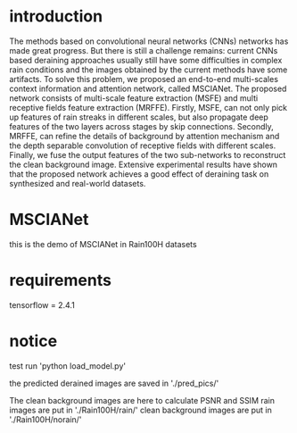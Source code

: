 # introduction
The methods based on convolutional neural networks (CNNs) networks has made great progress. But there is still a challenge remains: current CNNs based deraining approaches usually still have some difficulties in complex rain conditions and the images obtained by the current methods have some artifacts. To solve this problem, we proposed an end-to-end multi-scales context information and attention network, called MSCIANet. The proposed network consists of multi-scale feature extraction (MSFE) and multi receptive fields feature extraction (MRFFE).  Firstly, MSFE, can not only pick up features of rain streaks in different scales, but also propagate deep features of the two layers across stages by skip connections. Secondly, MRFFE, can refine the details of background by attention mechanism and the depth separable convolution of receptive fields with different scales. Finally, we fuse the output features of the two sub-networks to reconstruct the clean background image. Extensive experimental results have shown that the proposed network achieves a good effect of deraining task on synthesized and real-world datasets.

# MSCIANet
this is the demo of MSCIANet in Rain100H datasets

# requirements
tensorflow = 2.4.1

# notice 
test run 'python load_model.py'

the predicted derained images are saved in './pred_pics/'

The clean background images are here to calculate PSNR and SSIM
rain images are put in './Rain100H/rain/'
clean background images are put in './Rain100H/norain/'




